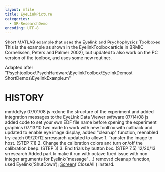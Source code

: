 ```yaml
---
layout: mfile
title: EyeLinkPicture
categories:
  - SR-ResearchDemo
encoding: UTF-8
---
```


 Short MATLAB example that uses the Eyelink and Psychophysics Toolboxes
 This is the example as shown in the EyelinkToolbox article in BRMIC
 Cornelissen, Peters and Palmer 2002), but updated to also work on the
 PC version of the toolbox, and uses some new routines.

 Adapted after "Psychtoolbox\\PsychHardware\\EyelinkToolbox\\EyelinkDemos\\
 ShortDemos\\EyelinkExample.m"

#  HISTORY

 mm/dd/yy
 07/01/08 js    redone the structure of the experiment and added
        integration messages to the EyeLink Data Viewer software
 07/14/08 js    added code to set your own EDF file name before opening
        the experiment graphics
 07/13/10  fwc made to work with new toolbox with callback and updated to
               enable eye image display, added "cleanup" function,
               reenabled try-catch
 09/20/12 srresearch updated to allow:
               1\. Transfer the image to host. (STEP 7.1)
               2\. Change the calibration colors and turn on/off the
                   calibration beep. (STEP 6)
               3\. End trials by button box. (STEP 7.5)
 12/20/13  srresearch
                Added part to make it run with octave
                fixed issue with non integer arguments for Eyelink('message' ...)
                removed cleanup function, used Eyelink('ShutDown'); [Screen](/docs/Screen)('CloseAll') instead.
